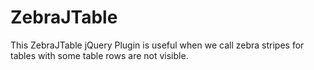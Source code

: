 # ZebraJTable
This ZebraJTable jQuery Plugin is useful when we call zebra stripes for tables with some table rows are not visible.
